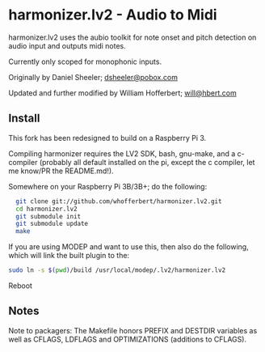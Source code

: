 # harmonizer.lv2 - Audio to Midi

harmonizer.lv2  uses the aubio toolkit for note onset and pitch detection on audio input and outputs midi notes.

Currently only scoped for monophonic inputs.

Originally by Daniel Sheeler; <dsheeler@pobox.com>

Updated and further modified by William Hofferbert; <will@hbert.com>

## Install

This fork has been redesigned to build on a Raspberry Pi 3.

Compiling harmonizer requires the LV2 SDK, bash, gnu-make, and a c-compiler (probably all default installed on the pi, except the c compiler, let me know/PR the README.md!).

Somewhere on your Raspberry Pi 3B/3B+; do the following:
```bash
  git clone git://github.com/whofferbert/harmonizer.lv2.git
  cd harmonizer.lv2
  git submodule init
  git submodule update
  make
```

If you are using MODEP and want to use this, then also do the following, which will link the built plugin to the:
```bash
sudo ln -s $(pwd)/build /usr/local/modep/.lv2/harmonizer.lv2
```

Reboot

## Notes

Note to packagers: The Makefile honors PREFIX and DESTDIR variables as well
 as CFLAGS, LDFLAGS and OPTIMIZATIONS (additions to CFLAGS).
